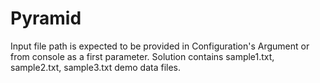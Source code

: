 # Pyramid

Input file path is expected to be provided in Configuration's Argument or from console as a first parameter.
Solution contains sample1.txt, sample2.txt, sample3.txt demo data files.